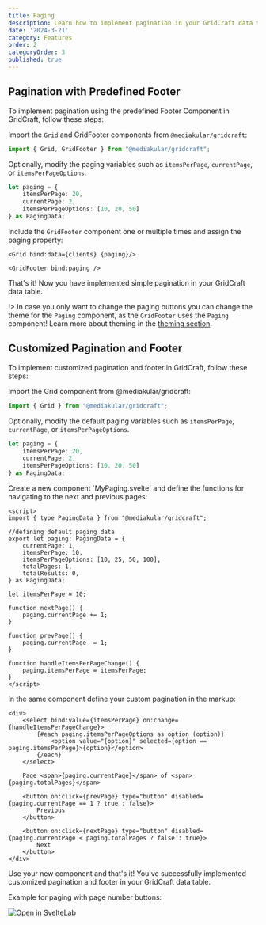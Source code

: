 ```yaml
---
title: Paging
description: Learn how to implement pagination in your GridCraft data tables with ease. Explore various pagination options and configurations to enhance data navigation and organization in your SvelteKit applications.
date: '2024-3-21'
category: Features
order: 2
categoryOrder: 3
published: true
---
```

<script lang="ts">
    import Step from "$lib/components/docu/Step.svelte"
    import DocuGrid from "$lib/components/docu/DocuGrid.svelte"
</script>

## Pagination with Predefined Footer

To implement pagination using the predefined Footer Component in GridCraft, follow these steps:

<Step number=1 title="Import Grid and GridFooter Components">

Import the `Grid` and GridFooter components from `@mediakular/gridcraft`:
   
```typescript
import { Grid, GridFooter } from "@mediakular/gridcraft";
```
</Step>

<Step number=2 title="Modify Paging Variables (optional)">

Optionally, modify the paging variables such as `itemsPerPage`, `currentPage`, or `itemsPerPageOptions`.

```typescript
let paging = {
    itemsPerPage: 20,
    currentPage: 2,
    itemsPerPageOptions: [10, 20, 50]
} as PagingData;
```
</Step>

<Step number=3 title="Use GridFooter Component">

Include the `GridFooter` component one or multiple times and assign the paging property:

```svelte
<Grid bind:data={clients} {paging}/>

<GridFooter bind:paging />
```
</Step>

<Step number=4 title="Done!">

That's it! Now you have implemented simple pagination in your GridCraft data table.


!> In case you only want to change the paging buttons you can change the theme for the `Paging` component, as the `GridFooter` uses the `Paging` component! Learn more about theming in the [theming section](/theming).
</Step>

<DocuGrid itemCount={50} columns=[firstname,lastname,age,status] showFooter={true} itemsPerPage={5} itemsPerPageOptions={[5,10]}></DocuGrid>


## Customized Pagination and Footer

To implement customized pagination and footer in GridCraft, follow these steps:

<Step number=1 title="Import Grid Component">

Import the Grid component from @mediakular/gridcraft:

```typescript
import { Grid } from "@mediakular/gridcraft";
```
</Step>

<Step number=2 title="Modify Paging Variables (Optional)">

Optionally, modify the default paging variables such as `itemsPerPage`, `currentPage`, or `itemsPerPageOptions`.

```typescript
let paging = {
    itemsPerPage: 20,
    currentPage: 2,
    itemsPerPageOptions: [10, 20, 50]
} as PagingData;
```
</Step>

<Step number=3 title="Define Paging Functions">

Create a new component ´MyPaging.svelte´ and define the functions for navigating to the next and previous pages:

```svelte
<script>
import { type PagingData } from "@mediakular/gridcraft";

//defining default paging data
export let paging: PagingData = {
    currentPage: 1,
    itemsPerPage: 10,
    itemsPerPageOptions: [10, 25, 50, 100],
    totalPages: 1,
    totalResults: 0,
} as PagingData; 

let itemsPerPage = 10;

function nextPage() {
    paging.currentPage += 1;
}

function prevPage() {
    paging.currentPage -= 1;
}

function handleItemsPerPageChange() {
    paging.itemsPerPage = itemsPerPage;
}
</script>
```
</Step>

<Step number=4 title="Implement Paging Markup">

In the same component define your custom pagination in the markup:

```svelte
<div>
    <select bind:value={itemsPerPage} on:change={handleItemsPerPageChange}>
        {#each paging.itemsPerPageOptions as option (option)}
            <option value="{option}" selected={option == paging.itemsPerPage}>{option}</option>
        {/each}
    </select>

    Page <span>{paging.currentPage}</span> of <span>{paging.totalPages}</span>

    <button on:click={prevPage} type="button" disabled={paging.currentPage == 1 ? true : false}>
        Previous
    </button>

    <button on:click={nextPage} type="button" disabled={paging.currentPage < paging.totalPages ? false : true}>
        Next
    </button>
</div>
```

</Step>

<Step number=5 title="Done!">
Use your new component and that's it! You've successfully implemented customized pagination and footer in your GridCraft data table.
</Step>






Example for paging with page number buttons: 

[![Open in SvelteLab](https://docs.sveltelab.dev/button/dark_short.svg)](https://sveltelab.dev/97vvmq174sei27p)